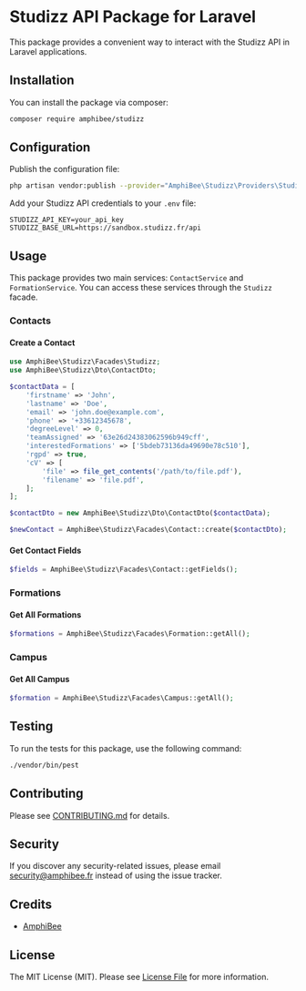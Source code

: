 # Studizz API Package for Laravel

This package provides a convenient way to interact with the Studizz API in Laravel applications.

## Installation

You can install the package via composer:

```bash
composer require amphibee/studizz
```

## Configuration

Publish the configuration file:

```bash
php artisan vendor:publish --provider="AmphiBee\Studizz\Providers\StudizzServiceProvider"
```

Add your Studizz API credentials to your `.env` file:

```
STUDIZZ_API_KEY=your_api_key
STUDIZZ_BASE_URL=https://sandbox.studizz.fr/api
```

## Usage

This package provides two main services: `ContactService` and `FormationService`. You can access these services through the `Studizz` facade.

### Contacts

#### Create a Contact

```php
use AmphiBee\Studizz\Facades\Studizz;
use AmphiBee\Studizz\Dto\ContactDto;

$contactData = [
    'firstname' => 'John',
    'lastname' => 'Doe',
    'email' => 'john.doe@example.com',
    'phone' => '+33612345678',
    'degreeLevel' => 0,
    'teamAssigned' => '63e26d24383062596b949cff',
    'interestedFormations' => ['5bdeb73136da49690e78c510'],
    'rgpd' => true,
    'cV' => [
        'file' => file_get_contents('/path/to/file.pdf'),
        'filename' => 'file.pdf',
    ];
];

$contactDto = new AmphiBee\Studizz\Dto\ContactDto($contactData);

$newContact = AmphiBee\Studizz\Facades\Contact::create($contactDto);
```

#### Get Contact Fields

```php
$fields = AmphiBee\Studizz\Facades\Contact::getFields();
```

### Formations

#### Get All Formations

```php
$formations = AmphiBee\Studizz\Facades\Formation::getAll();
```

### Campus

#### Get All Campus

```php
$formation = AmphiBee\Studizz\Facades\Campus::getAll();
```

## Testing

To run the tests for this package, use the following command:

```bash
./vendor/bin/pest
```

## Contributing

Please see [CONTRIBUTING.md](CONTRIBUTING.md) for details.

## Security

If you discover any security-related issues, please email security@amphibee.fr instead of using the issue tracker.

## Credits

- [AmphiBee](https://github.com/amphibee)

## License

The MIT License (MIT). Please see [License File](LICENSE.md) for more information.
```
